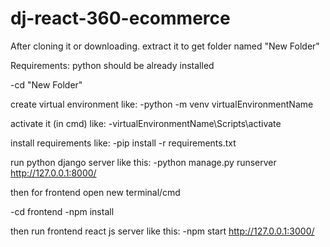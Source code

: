 # dj-react-360-ecommerce

After cloning it or downloading.
extract it to get folder named "New Folder"

Requirements:
python should be already installed


-cd "New Folder"

create virtual environment like:
-python -m venv virtualEnvironmentName

activate it (in cmd) like:
-virtualEnvironmentName\Scripts\activate


install requirements like:
-pip install -r requirements.txt


run python django server like this:
-python manage.py runserver
http://127.0.0.1:8000/




then for frontend
open new terminal/cmd

-cd frontend
-npm install

then run frontend react js server like this:
-npm start
http://127.0.0.1:3000/

